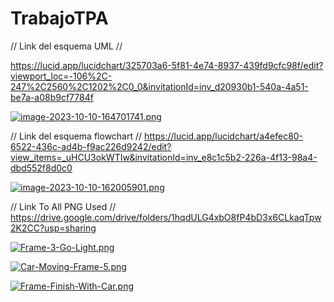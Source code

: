 # TrabajoTPA

// Link del esquema UML // 

https://lucid.app/lucidchart/325703a6-5f81-4e74-8937-439fd9cfc98f/edit?viewport_loc=-106%2C-247%2C2560%2C1202%2C0_0&invitationId=inv_d20930b1-540a-4a51-be7a-a08b9cf7784f 

[![image-2023-10-10-164701741.png](https://i.postimg.cc/8cS2BPKp/image-2023-10-10-164701741.png)](https://postimg.cc/mzmpTRWJ)

// Link del esquema flowchart // 
https://lucid.app/lucidchart/a4efec80-6522-436c-ad4b-f9ac226d9242/edit?view_items=_uHCU3okWTIw&invitationId=inv_e8c1c5b2-226a-4f13-98a4-dbd552f8d0c0

[![image-2023-10-10-162005901.png](https://i.postimg.cc/4NbwD3Yk/image-2023-10-10-162005901.png)](https://postimg.cc/PPJmZTb2)

// Link To All PNG Used // 
https://drive.google.com/drive/folders/1hqdULG4xbO8fP4bD3x6CLkaqTpw2K2CC?usp=sharing


[![Frame-3-Go-Light.png](https://i.postimg.cc/Njk8zCPg/Frame-3-Go-Light.png)](https://postimg.cc/bZd2GghM)

[![Car-Moving-Frame-5.png](https://i.postimg.cc/6pXLzxcj/Car-Moving-Frame-5.png)](https://postimg.cc/8jZ6P3qM)

[![Frame-Finish-With-Car.png](https://i.postimg.cc/MKRmyp7f/Frame-Finish-With-Car.png)](https://postimg.cc/mtL94R6T)



